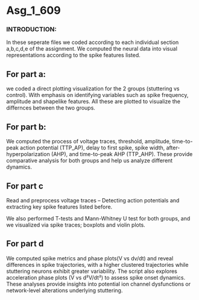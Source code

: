 # Asg_1_609
### INTRODUCTION:
In these seperate files we coded according to each individual section a,b,c,d,e of the assignment.
We computed the neural data into visual representations according to the spike features listed.

## For part a: 
 we coded a direct plotting visualization for the 2 groups (stuttering vs control). With emphasis on identifying variables such as spike frequency, amplitude and shapelike features. All these are plotted to visualize the differnces between the two groups.


## For part b:

We computed the process of voltage traces, threshold, amplitude, time-to-peak action potential (TTP_AP), delay to first spike, spike width, after-hyperpolarization (AHP), and time-to-peak AHP (TTP_AHP). 
These provide comparative analysis for both groups and help us analyze different dynamics.

 
## For part c

Read and preprocess voltage traces – Detecting action potentials and extracting key spike features listed before.

We also performed T-tests and Mann-Whitney U test for both groups, and we visualized via spike traces; boxplots and violin plots.


## For part d

We computed spike metrics and phase plots(V vs dv/dt) and reveal differences in spike trajectories, with a higher clustered trajectories while stuttering neurons exhibit greater variability. The script also explores acceleration phase plots (V vs d²V/dt²) to assess spike onset dynamics. These analyses provide insights into potential ion channel dysfunctions or network-level alterations underlying stuttering.